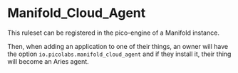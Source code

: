 # Manifold_Cloud_Agent

This ruleset can be registered in the pico-engine of a Manifold instance.

Then, when adding an application to one of their things,
an owner will have the option `io.picolabs.manifold_cloud_agent`
and if they install it, their thing will become an Aries agent.


